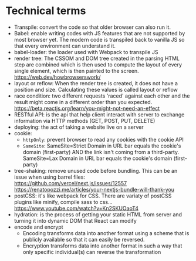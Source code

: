 # Technical terms

- Transpile: convert the code so that older browser can also run it.
- Babel: enable writing codes with JS features that are not supported by most browser yet. The modern code is transpiled back to vanilla JS so that every environment can understand it.
- babel-loader: the loader used with Webpack to transpile JS
- render tree: The CSSOM and DOM tree created in the parsing HTML step are combined which is then used to compute the layout of every single element, which is then painted to the screen. <https://web.dev/howbrowserswork/>
- layout or reflow: When the render tree is created, it does not have a position and size. Calculating these values is called layout or reflow
- race condition: two different requests 'raced' against each other and the result might come in a different order than you expected. <https://beta.reactjs.org/learn/you-might-not-need-an-effect>
- RESTful API: is the api that help client interact with server to exchange information via HTTP methods (GET, POST, PUT, DELETE)
- deploying: the act of taking a website live on a server
- cookie:
  - `httpOnly`: prevent browser to read any cookies with the cookie API
  - `SameSite`: SameSite=Strict Domain in URL bar equals the cookie's domain (first-party) AND the link isn't coming from a third-party. SameSite=Lax  Domain in URL bar equals the cookie's domain (first-party)
- tree-shaking: remove unused code before bundling. This can be an issue when using barrel files: <https://github.com/vercel/next.js/issues/12557> <https://renatopozzi.me/articles/your-nextjs-bundle-will-thank-you>
- postCSS: it's like webpack for CSS. There are variaty of postCSS plugins like minify, compile sass to css... <https://www.youtube.com/watch?v=Kn2SKUOaoT4>
- hydration: is the process of getting your static HTML from server and turning it into dynamic DOM that React can modify
- encode and encrypt
  + Encoding transforms data into another format using a scheme that is publicly available so that it can easily be reversed.
  + Encryption transforms data into another format in such a way that only specific individual(s) can reverse the transformation
